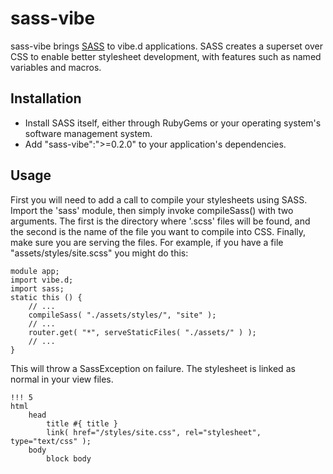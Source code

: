 sass-vibe
=========

sass-vibe brings [SASS](http://sass-lang.com) to vibe.d applications. SASS creates a superset over
CSS to enable better stylesheet development, with features such as named variables and macros.

Installation
------------

 - Install SASS itself, either through RubyGems or your operating system's software management system.
 - Add "sass-vibe":">=0.2.0" to your application's dependencies.

Usage
-----

First you will need to add a call to compile your stylesheets using SASS. Import the 'sass' module,
then simply invoke compileSass() with two arguments. The first is the directory where '.scss' files
will be found, and the second is the name of the file you want to compile into CSS. Finally, make
sure you are serving the files. For example, if you have a file "assets/styles/site.scss" you might
do this:

	module app;
	import vibe.d;
	import sass;
	static this () {
		// ...
		compileSass( "./assets/styles/", "site" );
		// ...
		router.get( "*", serveStaticFiles( "./assets/" ) );
		// ...
	}

This will throw a SassException on failure. The stylesheet is linked as normal in your view files.

	!!! 5
	html
		head
			title #{ title }
			link( href="/styles/site.css", rel="stylesheet", type="text/css" );
		body
			block body
